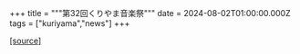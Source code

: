 +++
title = """第32回くりやま音楽祭"""
date = 2024-08-02T01:00:00.000Z
tags = ["kuriyama","news"]
+++


[[source]](https://www.town.kuriyama.hokkaido.jp/soshiki/55/28374.html)
